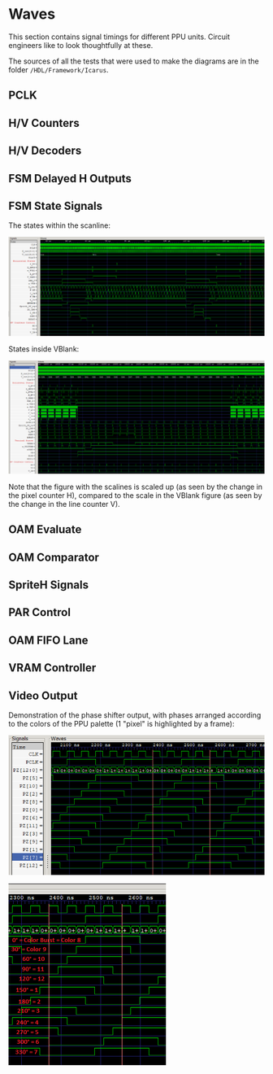 # Waves

This section contains signal timings for different PPU units. Circuit engineers like to look thoughtfully at these.

The sources of all the tests that were used to make the diagrams are in the folder `/HDL/Framework/Icarus`.

## PCLK

## H/V Counters

## H/V Decoders

## FSM Delayed H Outputs

## FSM State Signals

The states within the scanline:

![fsm_scan](/BreakingNESWiki/imgstore/ppu/waves/fsm_scan.png)

States inside VBlank:

![fsm_vblank](/BreakingNESWiki/imgstore/ppu/waves/fsm_vblank.png)

Note that the figure with the scalines is scaled up (as seen by the change in the pixel counter H), compared to the scale in the VBlank figure (as seen by the change in the line counter V).

## OAM Evaluate

## OAM Comparator

## SpriteH Signals

## PAR Control

## OAM FIFO Lane

## VRAM Controller

## Video Output

Demonstration of the phase shifter output, with phases arranged according to the colors of the PPU palette (1 "pixel" is highlighted by a frame):

![phase_shifter](/BreakingNESWiki/imgstore/ppu/waves/phase_shifter.png)

![phase_shifter2](/BreakingNESWiki/imgstore/ppu/waves/phase_shifter2.png)
